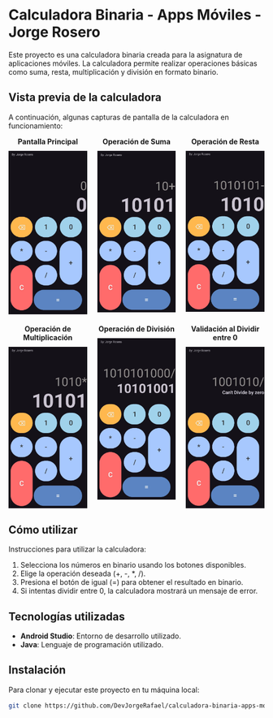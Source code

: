 # Calculadora Binaria - Apps Móviles - Jorge Rosero

Este proyecto es una calculadora binaria creada para la asignatura de aplicaciones móviles. La calculadora permite realizar operaciones básicas como suma, resta, multiplicación y división en formato binario.

## Vista previa de la calculadora

A continuación, algunas capturas de pantalla de la calculadora en funcionamiento:

<div style="display: flex; flex-wrap: wrap; gap: 20px; justify-content: space-between;">
  <!-- Fila 1 -->
  <div style="flex: 1 1 30%; display: flex; flex-direction: column; align-items: center; gap: 10px; text-align: center;">
    <div><strong>Pantalla Principal</strong></div>
    <img src="assets/pantalla_principal.jpg" alt="Pantalla principal" width="200">
  </div>
  <div style="flex: 1 1 30%; display: flex; flex-direction: column; align-items: center; gap: 10px; text-align: center;">
    <div><strong>Operación de Suma</strong></div>
    <img src="assets/operacion_suma.jpg" alt="Operación de suma" width="200">
  </div>
  <div style="flex: 1 1 30%; display: flex; flex-direction: column; align-items: center; gap: 10px; text-align: center;">
    <div><strong>Operación de Resta</strong></div>
    <img src="assets/operacion_resta.jpg" alt="Operación de resta" width="200">
  </div>
</div>

<div style="display: flex; flex-wrap: wrap; gap: 20px; margin-top: 20px; justify-content: space-between;">
  <!-- Fila 2 -->
  <div style="flex: 1 1 30%; display: flex; flex-direction: column; align-items: center; gap: 10px; text-align: center;">
    <div><strong>Operación de Multiplicación</strong></div>
    <img src="assets/operacion_multiplicar.jpg" alt="Operación de multiplicación" width="200">
  </div>
  <div style="flex: 1 1 30%; display: flex; flex-direction: column; align-items: center; gap: 10px; text-align: center;">
    <div><strong>Operación de División</strong></div>
    <img src="assets/operacion_dividir.jpg" alt="Operación de división" width="200">
  </div>
  <div style="flex: 1 1 30%; display: flex; flex-direction: column; align-items: center; gap: 10px; text-align: center;">
    <div><strong>Validación al Dividir entre 0</strong></div>
    <img src="assets/validar_division_0.jpg" alt="Validación al dividir entre 0" width="200">
  </div>
</div>

## Cómo utilizar

Instrucciones para utilizar la calculadora:
1. Selecciona los números en binario usando los botones disponibles.
2. Elige la operación deseada (+, -, *, /).
3. Presiona el botón de igual (=) para obtener el resultado en binario.
4. Si intentas dividir entre 0, la calculadora mostrará un mensaje de error.

## Tecnologías utilizadas

- **Android Studio**: Entorno de desarrollo utilizado.
- **Java**: Lenguaje de programación utilizado.

## Instalación

Para clonar y ejecutar este proyecto en tu máquina local:

```bash
git clone https://github.com/DevJorgeRafael/calculadora-binaria-apps-moviles.git
